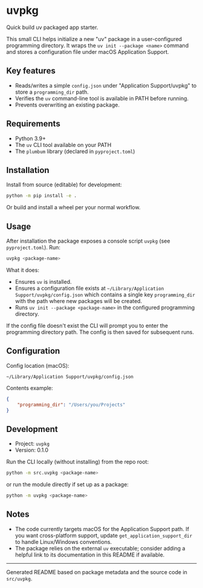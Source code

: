 # uvpkg

Quick build uv packaged app starter.

This small CLI helps initialize a new "uv" package in a user-configured programming directory. It wraps the `uv init --package <name>` command and stores a configuration file under macOS Application Support.

## Key features

- Reads/writes a simple `config.json` under "Application Support/uvpkg" to store a `programming_dir` path.
- Verifies the `uv` command-line tool is available in PATH before running.
- Prevents overwriting an existing package.

## Requirements

- Python 3.9+
- The `uv` CLI tool available on your PATH
- The `plumbum` library (declared in `pyproject.toml`)

## Installation

Install from source (editable) for development:

```bash
python -m pip install -e .
```

Or build and install a wheel per your normal workflow.

## Usage

After installation the package exposes a console script `uvpkg` (see `pyproject.toml`). Run:

```bash
uvpkg <package-name>
```

What it does:

- Ensures `uv` is installed.
- Ensures a configuration file exists at `~/Library/Application Support/uvpkg/config.json` which contains a single key `programming_dir` with the path where new packages will be created.
- Runs `uv init --package <package-name>` in the configured programming directory.

If the config file doesn't exist the CLI will prompt you to enter the programming directory path. The config is then saved for subsequent runs.

## Configuration

Config location (macOS):

```
~/Library/Application Support/uvpkg/config.json
```

Contents example:

```json
{
	"programming_dir": "/Users/you/Projects"
}
```

## Development

- Project: `uvpkg`
- Version: 0.1.0

Run the CLI locally (without installing) from the repo root:

```bash
python -m src.uvpkg <package-name>
```

or run the module directly if set up as a package:

```bash
python -m uvpkg <package-name>
```

## Notes

- The code currently targets macOS for the Application Support path. If you want cross-platform support, update `get_application_support_dir` to handle Linux/Windows conventions.
- The package relies on the external `uv` executable; consider adding a helpful link to its documentation in this README if available.

---

Generated README based on package metadata and the source code in `src/uvpkg`.
